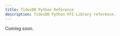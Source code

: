 ```yaml
---
title: TidesDB Python Reference
description: TidesDB Python FFI Library reference.
---
```


Coming soon.
